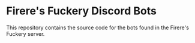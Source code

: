 # Firere's Fuckery Discord Bots
This repository contains the source code for the bots found in the Firere's Fuckery server.
